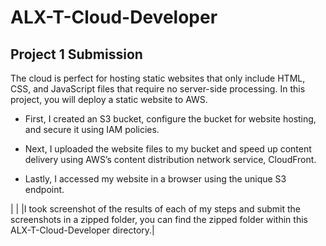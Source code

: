# ALX-T-Cloud-Developer
## Project 1 Submission

The cloud is perfect for hosting static websites that only include HTML, CSS, and JavaScript files that require no server-side processing. In this project, you will deploy a static website to AWS.

* First, I created an S3 bucket, configure the bucket for website hosting, and secure it using IAM policies.

* Next, I uploaded the website files to my bucket and speed up content delivery using AWS’s content distribution network service, CloudFront.

* Lastly, I accessed my website in a browser using the unique S3 endpoint.

| |
|I took screenshot of the results of each of my steps and submit the screenshots in a zipped folder, you can find the zipped folder within this ALX-T-Cloud-Developer directory.|
